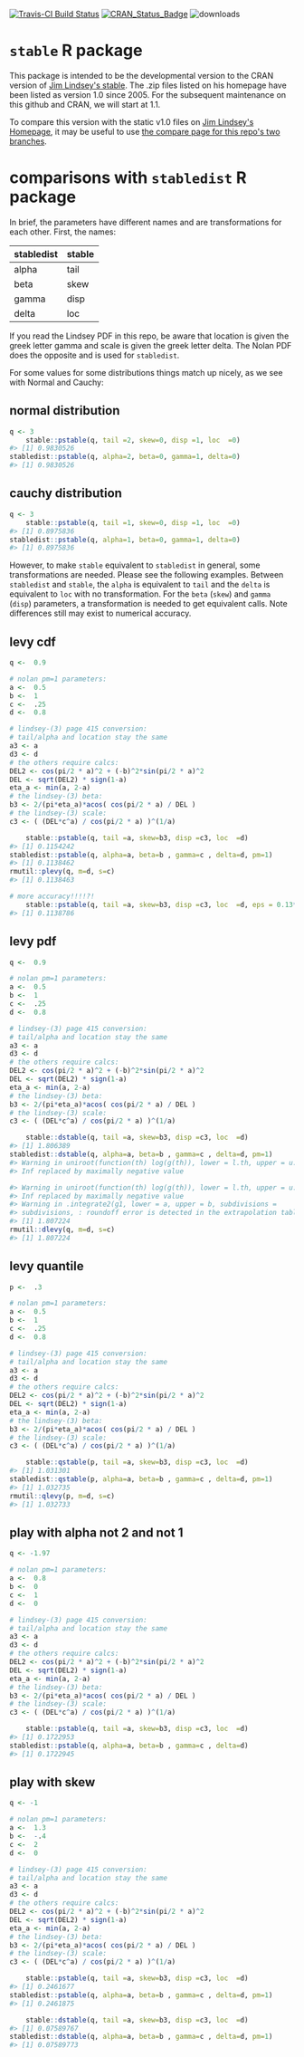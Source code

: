 
<!-- README.md is generated from README.Rmd. Please edit README.Rmd -->
[![Travis-CI Build Status](https://travis-ci.org/swihart/stable.svg?branch=master)](https://travis-ci.org/swihart/stable) [![CRAN\_Status\_Badge](http://www.r-pkg.org/badges/version/stable)](https://cran.r-project.org/package=stable) ![downloads](http://cranlogs.r-pkg.org/badges/grand-total/stable)

`stable` R package
==================

This package is intended to be the developmental version to the CRAN version of [Jim Lindsey's stable](http://www.commanster.eu/rcode.html). The .zip files listed on his homepage have been listed as version 1.0 since 2005. For the subsequent maintenance on this github and CRAN, we will start at 1.1.

To compare this version with the static v1.0 files on [Jim Lindsey's Homepage](http://www.commanster.eu/rcode.html), it may be useful to use [the compare page for this repo's two branches](https://github.com/swihart/stable/compare/jim-lindsey-homepage-version-1.0...master?diff=split&name=master).

comparisons with `stabledist` R package
=======================================

In brief, the parameters have different names and are transformations for each other. First, the names:

| stabledist | stable |
|------------|--------|
| alpha      | tail   |
| beta       | skew   |
| gamma      | disp   |
| delta      | loc    |

If you read the Lindsey PDF in this repo, be aware that location is given the greek letter gamma and scale is given the greek letter delta. The Nolan PDF does the opposite and is used for `stabledist`.

For some values for some distributions things match up nicely, as we see with Normal and Cauchy:

normal distribution
-------------------

``` r
q <- 3
    stable::pstable(q, tail =2, skew=0, disp =1, loc  =0)
#> [1] 0.9830526
stabledist::pstable(q, alpha=2, beta=0, gamma=1, delta=0)
#> [1] 0.9830526
```

cauchy distribution
-------------------

``` r
q <- 3
    stable::pstable(q, tail =1, skew=0, disp =1, loc  =0)
#> [1] 0.8975836
stabledist::pstable(q, alpha=1, beta=0, gamma=1, delta=0)
#> [1] 0.8975836
```

However, to make `stable` equivalent to `stabledist` in general, some transformations are needed. Please see the following examples. Between `stabledist` and `stable`, the `alpha` is equivalent to `tail` and the `delta` is equivalent to `loc` with no transformation. For the `beta` (`skew`) and `gamma` (`disp`) parameters, a transformation is needed to get equivalent calls. Note differences still may exist to numerical accuracy.

levy cdf
--------

``` r
q <-  0.9

# nolan pm=1 parameters:
a <-  0.5
b <-  1
c <-  .25
d <-  0.8

# lindsey-(3) page 415 conversion:
# tail/alpha and location stay the same
a3 <- a
d3 <- d 
# the others require calcs:
DEL2 <- cos(pi/2 * a)^2 + (-b)^2*sin(pi/2 * a)^2
DEL <- sqrt(DEL2) * sign(1-a)
eta_a <- min(a, 2-a)
# the lindsey-(3) beta:
b3 <- 2/(pi*eta_a)*acos( cos(pi/2 * a) / DEL )
# the lindsey-(3) scale:
c3 <- ( (DEL*c^a) / cos(pi/2 * a) )^(1/a)

    stable::pstable(q, tail =a, skew=b3, disp =c3, loc  =d)
#> [1] 0.1154242
stabledist::pstable(q, alpha=a, beta=b , gamma=c , delta=d, pm=1)
#> [1] 0.1138462
rmutil::plevy(q, m=d, s=c)
#> [1] 0.1138463

# more accuracy!!!!?!
    stable::pstable(q, tail =a, skew=b3, disp =c3, loc  =d, eps = 0.13*1e-7)
#> [1] 0.1138786
```

levy pdf
--------

``` r
q <-  0.9

# nolan pm=1 parameters:
a <-  0.5
b <-  1
c <-  .25
d <-  0.8

# lindsey-(3) page 415 conversion:
# tail/alpha and location stay the same
a3 <- a
d3 <- d 
# the others require calcs:
DEL2 <- cos(pi/2 * a)^2 + (-b)^2*sin(pi/2 * a)^2
DEL <- sqrt(DEL2) * sign(1-a)
eta_a <- min(a, 2-a)
# the lindsey-(3) beta:
b3 <- 2/(pi*eta_a)*acos( cos(pi/2 * a) / DEL )
# the lindsey-(3) scale:
c3 <- ( (DEL*c^a) / cos(pi/2 * a) )^(1/a)

    stable::dstable(q, tail =a, skew=b3, disp =c3, loc  =d)
#> [1] 1.806389
stabledist::dstable(q, alpha=a, beta=b , gamma=c , delta=d, pm=1)
#> Warning in uniroot(function(th) log(g(th)), lower = l.th, upper = u.th, : -
#> Inf replaced by maximally negative value

#> Warning in uniroot(function(th) log(g(th)), lower = l.th, upper = u.th, : -
#> Inf replaced by maximally negative value
#> Warning in .integrate2(g1, lower = a, upper = b, subdivisions =
#> subdivisions, : roundoff error is detected in the extrapolation table
#> [1] 1.807224
rmutil::dlevy(q, m=d, s=c)
#> [1] 1.807224
```

levy quantile
-------------

``` r
p <-  .3

# nolan pm=1 parameters:
a <-  0.5
b <-  1
c <-  .25
d <-  0.8

# lindsey-(3) page 415 conversion:
# tail/alpha and location stay the same
a3 <- a
d3 <- d 
# the others require calcs:
DEL2 <- cos(pi/2 * a)^2 + (-b)^2*sin(pi/2 * a)^2
DEL <- sqrt(DEL2) * sign(1-a)
eta_a <- min(a, 2-a)
# the lindsey-(3) beta:
b3 <- 2/(pi*eta_a)*acos( cos(pi/2 * a) / DEL )
# the lindsey-(3) scale:
c3 <- ( (DEL*c^a) / cos(pi/2 * a) )^(1/a)

    stable::qstable(p, tail =a, skew=b3, disp =c3, loc  =d)
#> [1] 1.031301
stabledist::qstable(p, alpha=a, beta=b , gamma=c , delta=d, pm=1)
#> [1] 1.032735
rmutil::qlevy(p, m=d, s=c)
#> [1] 1.032733
```

play with alpha not 2 and not 1
-------------------------------

``` r
q <- -1.97

# nolan pm=1 parameters:
a <-  0.8
b <-  0
c <-  1
d <-  0

# lindsey-(3) page 415 conversion:
# tail/alpha and location stay the same
a3 <- a
d3 <- d 
# the others require calcs:
DEL2 <- cos(pi/2 * a)^2 + (-b)^2*sin(pi/2 * a)^2
DEL <- sqrt(DEL2) * sign(1-a)
eta_a <- min(a, 2-a)
# the lindsey-(3) beta:
b3 <- 2/(pi*eta_a)*acos( cos(pi/2 * a) / DEL )
# the lindsey-(3) scale:
c3 <- ( (DEL*c^a) / cos(pi/2 * a) )^(1/a)

    stable::pstable(q, tail =a, skew=b3, disp =c3, loc  =d)
#> [1] 0.1722953
stabledist::pstable(q, alpha=a, beta=b , gamma=c , delta=d)
#> [1] 0.1722945
```

play with skew
--------------

``` r
q <- -1

# nolan pm=1 parameters:
a <-  1.3
b <-  -.4
c <-  2
d <-  0

# lindsey-(3) page 415 conversion:
# tail/alpha and location stay the same
a3 <- a
d3 <- d 
# the others require calcs:
DEL2 <- cos(pi/2 * a)^2 + (-b)^2*sin(pi/2 * a)^2
DEL <- sqrt(DEL2) * sign(1-a)
eta_a <- min(a, 2-a)
# the lindsey-(3) beta:
b3 <- 2/(pi*eta_a)*acos( cos(pi/2 * a) / DEL )
# the lindsey-(3) scale:
c3 <- ( (DEL*c^a) / cos(pi/2 * a) )^(1/a)

    stable::pstable(q, tail =a, skew=b3, disp =c3, loc  =d)
#> [1] 0.2461677
stabledist::pstable(q, alpha=a, beta=b , gamma=c , delta=d, pm=1)
#> [1] 0.2461875

    stable::dstable(q, tail =a, skew=b3, disp =c3, loc  =d)
#> [1] 0.07589767
stabledist::dstable(q, alpha=a, beta=b , gamma=c , delta=d, pm=1)
#> [1] 0.07589773
```
